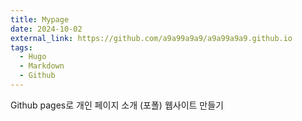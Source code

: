 ```yaml
---
title: Mypage
date: 2024-10-02
external_link: https://github.com/a9a99a9a9/a9a99a9a9.github.io
tags:
  - Hugo
  - Markdown
  - Github
---
```


Github pages로 개인 페이지 소개 (포폴) 웹사이트 만들기

<!--more-->
